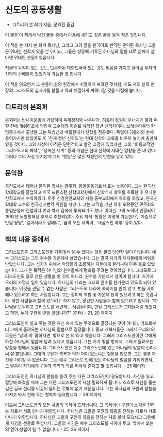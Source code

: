 # 신도의 공동생활

* 디트리히 본 회퍼 지음, 문익환 옮김

이 글은 이 책에서 남긴 글들 중에서 마음에 새기고 싶은 글을 옮겨 적은 것입니다.

이 책을 쓴 저자 본 회퍼 목사님, 그리고 그의 글을 한국어로 번역한 문익환 목사님 그들은 위대한 신학자 였을 뿐 아니라, 그들은 성경에 기록된 하나님의 말씀 대로 삶에서 살아낸 위대한 분들이었습니다.

지금의 독일이 있는 것도, 민주화된 대한민국이 있는 것도 믿음을 가지고 살아낸 우리의 신앙의 선배들이 있었기에 가능한 것 입니다.

이 책을 읽으면서 그 분들이 삶의 현장에서 치열하게 싸웠던 것처럼, 저도 저의 삶의 현장의 그리스도의 십자가를 붙들고 악과 치열하게 싸워나갈 것을 다짐해 봅니다.



## 디트리히 본회퍼

본회퍼는 반나치운동에 가담하여 독재정치와 싸우다가, 히틀러 정권이 무너지기 불과 며칠 전에 게쉬타포에 의하여 교수대의 이슬로 사라진 청년 신학자이다. 브레슬라우의 한 명문가에서 출생한 그는 튀빙겐과 베를린에서 신학을 전공했다. 독일이 히틀러의 손에 들어가지만 않았어도 이 '천재 청년 신학도'는 현대 신학의 조류를 바꾸어 놓기에 충만하였을 것이다. 그의 사상이 아직은 단편적이고 발전 과정에 있었지만, 그의 "비종교적인 그리스도교의 해석", "성숙한 세계" 등의 개념은 현대 신학에 지대한 영향을 준 바 있다. 그러나 그의 사상 못지않게 그의 '행동'은 많은 지성인의 반향을 낳고 있다.



## 문익환

북간도에서 태어난 문익환 목사는 민주화, 통일운동가로서 호는 늦봄이다. 그는 한국신학대학교를 졸업하고 미국 프린스턴 신학대학원에서 신학석사 학위를 취득한 후 유니온 신학교에서 수학하였다. 민주 신경한인교회와 서울 중부교회에서 목회를 하였고, 한국신학대학 교수와 한국성서번역 위원을 지냈다. 그는 교직을 떠난 이후 오랬동안 민주화와 통일운동에 전염하다 여러 차례 감옥에 투옥되기도 했다. 이러한 그의 노력이 인정되어 1992년 노벨평화상 후보로 추천되었다. 주요 저서 '통일은 어떻게 가능한가', '가슴으로 만남 평양', '걸어서라도 갈테야', '꿈이 오는 새벽녘', '새삼스런 하루' 등이 있다.



## 책의 내용 중에서

그리스도인이 그리스도인들 가운데서 살 수 있다는 것은 결코 당연한 일이 아닙니다. 예수 그리스도는 그의 원수들 가운데서 살았습니다. 그는 결국 자기의 제자들에게 버림을 받았습니다. 그는 십자가 위에서 악당들과 조롱하는 자들에게 둘러싸여 아주 홀로 있었습니다. 그가 온 목적은 하나님의 원수들에게 평화를 주려는 것이었습니다. 그러므로 그리스도인도 홀로 은둔 생활을 할 것이 아니라, 원수들 가운데서 살아야 합니다. 거기에 우리의 사명과 일이 있습니다. 하나님의 나라는 그대의 원수들 한가운데 있도록 되어 있습니다. 이것을 견딜 수 없는 사람은 그리스도의 나라에 속하기를 원치 않고, 벗들 사이에나 있으려고 하는 사람입니다. 그는 장미와 백합 꽃 가운데 앉아 있으려고 하는 것입니다. 악한 사람들과 함께 있으려고 하지 않고, 경건한 사람들과 함께 있으려고 합니다. "하나님을 모독하고 그리스도를 배반하는 사람들이여, 만일 그리스도가 그대들처럼 행했다고 하면, 누가 구원을 받을 것입니까?" (루터) - 21, 20 페이지

그리스도인이 살고 죽는 것은 자신 속에 있는 무엇으로 결정되는 것이 아니라, 밖으로부터 그에게 들려오는 하나님의 말씀으로 결정됩니다. 종교 개혁자들은 그래서 우리의 의로움은 '남의 의' 말하자면 '밖으로 온 의'라고 했습니다. 그래서 그리스도인이란 그에게 하신 하나님의 말씀에 달려 있다고 했습니다. 그는 자기 밖을 향해서, 그에게 들려오는 말씀을 향해서 있습니다. 그리스도인은 예수 그리스도안에 있는 하나님의 말씀의 진리로써 살 뿐입니다. 그대의 구원과 축복과 의가 어디 있느냐는 질문을 받으면, 그는 결코 자신을 가리킬 수 없습니다. 그는 예수 그리스도 안에 있는 하나님의 말씀을 가리키면서, 그 말씀이 자기에게 구원과 축복과 의를 허락해 준다고 할 것입니다. - 25 페이지

그리스도인인 하나님의 말씀을 들려 주는 다른 그리스도인이 필요합니다. 자신을 잃고 절망에 빠졌을 때에 그는 다른 그리스도인이 새삼 필요하게 됩니다. 스스로 자신을 돕는 길은 결국 진리를 이끌어 들이는 것밖에 없기 때문입니다. 그는 하나님의 구원의 말씀을 가지고 와서 전해 주는 형제가 필요합니다. - 26 페이지

이로써 그리스도인의 모든 사귐의 목적이 드러납니다. 그 목적이란 구원의 소식을 전하는 자로서 서로 만나기 위함입니다. 하나님은 그들을 구원의 복음을 전하는 자로서 서로 만나기 위함입니다. 하나님은 그들의 구원의 복음을 전하는 자로 불러 모으시고 그들에게 사귐을 선물로 주십니다. 그들의 사귐은 예수 그리스도를 사이에 두고 '밖에서 오는 의'없이 성립이 될 수 없습니다. - 25, 26 페이지







